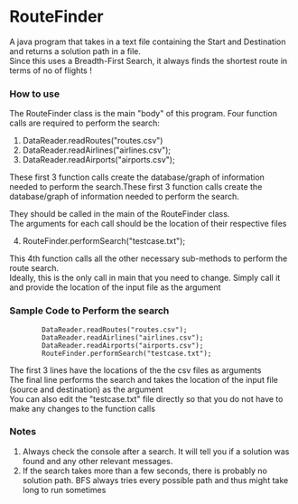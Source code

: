 RouteFinder
=========

A java program that takes in a text file containing the Start and Destination and returns
a solution path in a file.<br/>
Since this uses a Breadth-First Search, it always finds the shortest route in terms of no of flights !


### How to use
The RouteFinder class is the main "body" of this program.
Four function calls are required to perform the search:

1. DataReader.readRoutes("routes.csv")
2. DataReader.readAirlines("airlines.csv");
3. DataReader.readAirports("airports.csv");

These first 3 function calls create the database/graph of information needed to perform the search.These first 3 function calls create the database/graph of information needed to perform the search.

They should be called in the main of the RouteFinder class. <br/>The arguments for each call should be the location of
their respective files

4.  RouteFinder.performSearch("testcase.txt");

This 4th function calls all the other necessary sub-methods to perform the route search. <br/> Ideally, this is the only call 
in main that you need to change. Simply call it and provide the location of the input file as the argument

### Sample Code to Perform the search
```
        DataReader.readRoutes("routes.csv");
        DataReader.readAirlines("airlines.csv");
        DataReader.readAirports("airports.csv");
        RouteFinder.performSearch("testcase.txt");
```                   
The first 3 lines have the locations of the the csv files as arguments <br/>
The final line performs the search and takes the location of the input file (source and destination) as the argument <br/>
You can also edit the "testcase.txt" file directly so that you do not have to make any changes to the function calls

### Notes
1. Always check the console after a search. It will tell you if a solution was found and any other relevant messages.
2. If the search takes more than a few seconds, there is probably no solution path. BFS always tries every possible path 
and thus might take long to run sometimes

